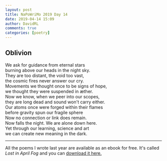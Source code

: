 ```yaml
---  
layout: post  
title: NaPoWriMo 2019 Day 14  
date: 2019-04-14 15:09  
author: DavidRL  
comments: true  
categories: [poetry] 
---  
```

  
<h2>Oblivion</h2>  
<!-- /wp:heading -->  

  
<p>We ask for guidance from eternal stars<br />burning above our heads in the night sky.<br />They are too distant, the void too vast,<br />the cosmic fires never answer our cry.<br />Movements we thought once to be signs of hope,<br />we thought they were suspended in æther.<br />Now we know, when we peer into our scopes,<br />they are long dead and sound won't carry either.<br />Our atoms once were forged within their flames<br />before gravity spun our fragile sphere<br />Now no connection or link does remain.<br />Now falls the night. We are alone down here. <br /> Yet through our learning, science and art<br /> we can create new meaning in the dark. </p>  


 
<hr class="wp-block-separator"/>  
 
   
<p>All the poems I wrote last year are available as an ebook for free. It's called <em>Lost in April Fog </em>and you can <a href="/aprilfog/">download it here. </a></p>  

